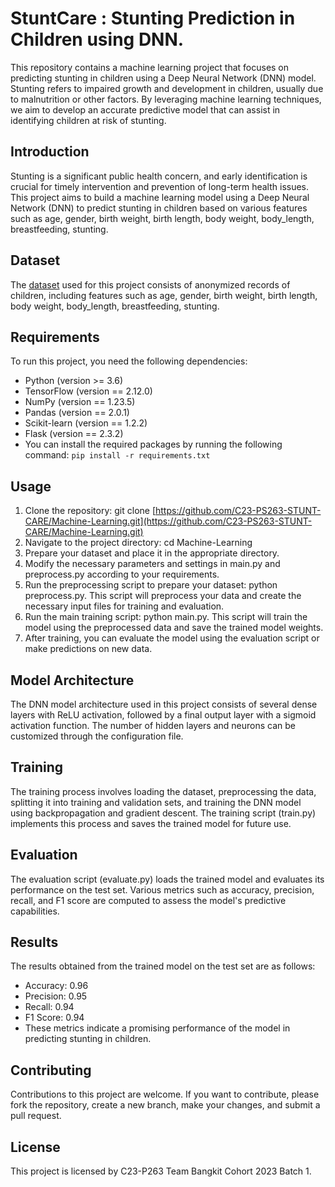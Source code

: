 # StuntCare : Stunting Prediction in Children using DNN.
This repository contains a machine learning project that focuses on predicting stunting in children using a Deep Neural Network (DNN) model. Stunting refers to impaired growth and development in children, usually due to malnutrition or other factors. By leveraging machine learning techniques, we aim to develop an accurate predictive model that can assist in identifying children at risk of stunting.

## Introduction
Stunting is a significant public health concern, and early identification is crucial for timely intervention and prevention of long-term health issues. This project aims to build a machine learning model using a Deep Neural Network (DNN) to predict stunting in children based on various features such as age, gender, birth weight, birth length, body weight, body_length, breastfeeding, stunting.

## Dataset
The [dataset](https://www.kaggle.com/datasets/muhtarom/stunting-dataset) used for this project consists of anonymized records of children, including features such as age, gender, birth weight, birth length, body weight, body_length, breastfeeding, stunting.

## Requirements
To run this project, you need the following dependencies:
- Python (version >= 3.6)
- TensorFlow (version == 2.12.0)
- NumPy (version == 1.23.5)
- Pandas (version == 2.0.1)
- Scikit-learn (version == 1.2.2)
- Flask (version == 2.3.2)
- You can install the required packages by running the following command: <code>pip install -r requirements.txt</code>

## Usage
1) Clone the repository: git clone [https://github.com/C23-PS263-STUNT-CARE/Machine-Learning.git](https://github.com/C23-PS263-STUNT-CARE/Machine-Learning.git)
2) Navigate to the project directory: cd Machine-Learning
3) Prepare your dataset and place it in the appropriate directory.
4) Modify the necessary parameters and settings in main.py and preprocess.py according to your requirements.
5) Run the preprocessing script to prepare your dataset: python preprocess.py. This script will preprocess your data and create the necessary input files for training and evaluation.
6) Run the main training script: python main.py. This script will train the model using the preprocessed data and save the trained model weights.
7) After training, you can evaluate the model using the evaluation script or make predictions on new data.

## Model Architecture
The DNN model architecture used in this project consists of several dense layers with ReLU activation, followed by a final output layer with a sigmoid activation function. The number of hidden layers and neurons can be customized through the configuration file.

## Training
The training process involves loading the dataset, preprocessing the data, splitting it into training and validation sets, and training the DNN model using backpropagation and gradient descent. The training script (train.py) implements this process and saves the trained model for future use.

## Evaluation
The evaluation script (evaluate.py) loads the trained model and evaluates its performance on the test set. Various metrics such as accuracy, precision, recall, and F1 score are computed to assess the model's predictive capabilities.

## Results
The results obtained from the trained model on the test set are as follows:

- Accuracy: 0.96
- Precision: 0.95
- Recall: 0.94
- F1 Score: 0.94
- These metrics indicate a promising performance of the model in predicting stunting in children.

## Contributing
Contributions to this project are welcome. If you want to contribute, please fork the repository, create a new branch, make your changes, and submit a pull request.

## License
This project is licensed by C23-P263 Team Bangkit Cohort 2023 Batch 1.
